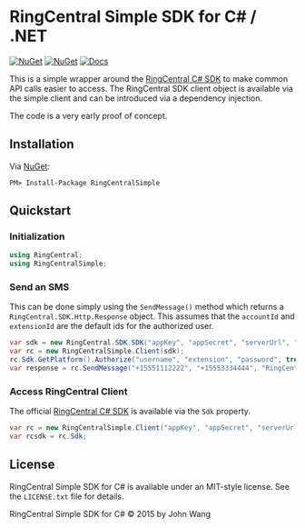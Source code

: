 # RingCentral Simple SDK for C&#35; / .NET

[![NuGet](https://img.shields.io/nuget/v/RingCentralSimple.svg)](https://www.nuget.org/packages/RingCentralSimple/)
[![NuGet](https://img.shields.io/nuget/dt/RingCentralSimple.svg)](https://www.nuget.org/packages/RingCentralSimple/)
[![Docs](https://img.shields.io/badge/docs-readthedocs-blue.svg)](http://ringcentral-sdk-csharp-simple.readthedocs.org/)

This is a simple wrapper around the [RingCentral C# SDK](https://github.com/ringcentral/ringcentral-csharp) to make common API calls easier to access. The RingCentral SDK client object is available via the simple client and can be introduced via a dependency injection.

The code is a very early proof of concept.

## Installation

Via [NuGet](https://www.nuget.org/packages/RingCentralSimple/):

```
PM> Install-Package RingCentralSimple
```

## Quickstart

### Initialization

```csharp
using RingCentral;
using RingCentralSimple;
```

### Send an SMS

This can be done simply using the `SendMessage()` method which returns a `RingCentral.SDK.Http.Response` object. This assumes that the `accountId` and `extensionId` are the default ids for the authorized user.

```csharp
var sdk = new RingCentral.SDK.SDK("appKey", "appSecret", "serverUrl", "appName", "appVersion");
var rc = new RingCentralSimple.Client(sdk);
rc.Sdk.GetPlatform().Authorize("username", "extension", "password", true);
var response = rc.SendMessage("+15551112222", "+15553334444", "RingCentral SMS via C#");
```

### Access RingCentral Client

The official [RingCentral C# SDK](https://github.com/ringcentral/ringcentral-csharp) is available via the `Sdk` property.

```csharp
var rc = new RingCentralSimple.Client("appKey", "appSecret", "serverUrl");
var rcsdk = rc.Sdk;
```

## License

RingCentral Simple SDK for C# is available under an MIT-style license. See the `LICENSE.txt` file for details.

RingCentral Simple SDK for C# &copy; 2015 by John Wang